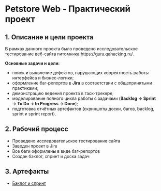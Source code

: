 # Petstore Web - Практический проект

## 1. Описание и цели проекта
В рамках данного проекта было проведено исследовательское тестирование веб-сайта питомника https://guru.qahacking.ru/.

**Основные задачи и цели:**  
- поиск и выявление дефектов, нарушающих корректность работы интерфейса и бизнес-логики;  
- оформление баг-репортов в **Jira** в соответствии с общепринятыми практиками; 
- демонстрацию ведения проекта в таск-трекере; 
- моделирование полного цикла работы с задачами (**Backlog → Sprint → To Do → In Progress → Done**);  
- подготовка отчётных артефактов (скриншоты доски, багов, backlog, sprint и sprint report).  


## 2. Рабочий процесс
- Проведено исследовательское тестирование сайта
- Заведен проект в Jira
- Все баги оформлены в виде баг-репортов
- Создан бэклог, спринт и доска задач

## 3. Артефакты
- [Бэклог и спринт](docs/backlog/backlog_sprint.png)